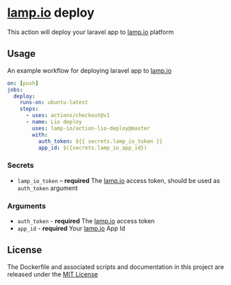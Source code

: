 # [lamp.io](https://www.lamp.io) deploy

This action will deploy your laravel app to [lamp.io](https://www.lamp.io) platform

## Usage

An example workflow for deploying laravel app to [lamp.io](https://www.lamp.io)

```yaml
on: [push]
jobs:
  deploy:
    runs-on: ubuntu-latest
    steps:
      - uses: actions/checkout@v1
      - name: Lio deploy
        uses: lamp-io/action-lio-deploy@master
        with:
          auth_token: ${{ secrets.lamp_io_token }}
          app_id: $({secrets.lamp_io_app_id})
```

### Secrets

- `lamp_io_token` – **required** The [lamp.io](https://www.lamp.io) access token, should be used as `auth_token` argument

### Arguments

- `auth_token` - **required**  The [lamp.io](https://www.lamp.io) access token
- `app_id` - **required**  Your [lamp.io](https://www.lamp.io) App Id

## License

The Dockerfile and associated scripts and documentation in this project are released under the [MIT License](LICENSE)
